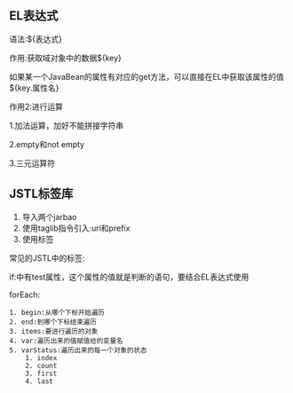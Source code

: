 ## EL表达式

语法:${表达式}

作用:获取域对象中的数据${key}

如果某一个JavaBean的属性有对应的get方法，可以直接在EL中获取该属性的值${key.属性名}



作用2:进行运算

1.加法运算，加好不能拼接字符串

2.empty和not empty

3.三元运算符



## JSTL标签库

1. 导入两个jarbao
2. 使用taglib指令引入:uri和prefix
3. 使用标签

常见的JSTL中的标签:

if:中有test属性，这个属性的值就是判断的语句，要结合EL表达式使用

forEach:

 	1. begin:从哪个下标开始遍历
 	2. end:到哪个下标结束遍历
 	3. items:要进行遍历的对象
 	4. var:遍历出来的值赋值给的变量名
 	5. varStatus:遍历出来的每一个对象的状态
      	1. index
      	2. count
      	3. first
      	4. last